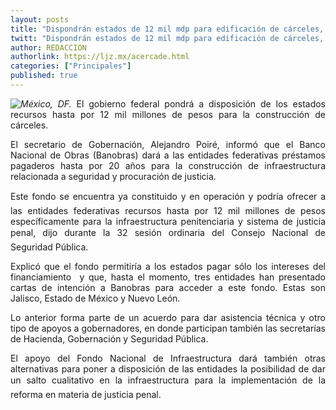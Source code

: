 ```yaml
---
layout: posts
title: "Dispondrán estados de 12 mil mdp para edificación de cárceles, anuncia SG"
twitt: "Dispondrán estados de 12 mil mdp para edificación de cárceles, anuncia SG"
author: REDACCION
authorlink: https://ljz.mx/acercade.html
categories: ["Principales"]
published: true
---
```

<p style="text-align: justify;">
  <img src="images/stories/fotos_febrero/carcel.jpg" border="0" style="float: left;" /><em>México, DF. </em>El gobierno federal pondrá a disposición de los estados recursos hasta por 12 mil millones de pesos para la construcción de cárceles.
</p>

<p style="text-align: justify;">
  El secretario de Gobernación, Alejandro Poiré, informó que el Banco Nacional de Obras (Banobras) dará a las entidades federativas préstamos pagaderos hasta por 20 años para la construcción de infraestructura relacionada a seguridad y procuración de justicia.
</p>

<p style="text-align: justify;">
  Este fondo se encuentra ya constituido y en operación y podría ofrecer a las entidades federativas recursos hasta por 12 mil millones de pesos específicamente para la infraestructura penitenciaria y sistema de justicia penal, dijo durante la 32 sesión ordinaria del Consejo Nacional de Seguridad Pública.
</p>

<p style="text-align: justify;">
  Explicó que el fondo permitiría a los estados pagar sólo los intereses del financiamiento  y que, hasta el momento, tres entidades han presentado cartas de intención a Banobras para acceder a este fondo. Estas son Jalisco, Estado de México y Nuevo León.
</p>

<p style="text-align: justify;">
  Lo anterior forma parte de un acuerdo para dar asistencia técnica y otro tipo de apoyos a gobernadores, en donde participan también las secretarías de Hacienda, Gobernación y Seguridad Pública.
</p>

<p style="text-align: justify;">
  El apoyo del Fondo Nacional de Infraestructura dará también otras alternativas para poner a disposición de las entidades la posibilidad de dar un salto cualitativo en la infraestructura para la implementación de la reforma en materia de justicia penal.
</p>
